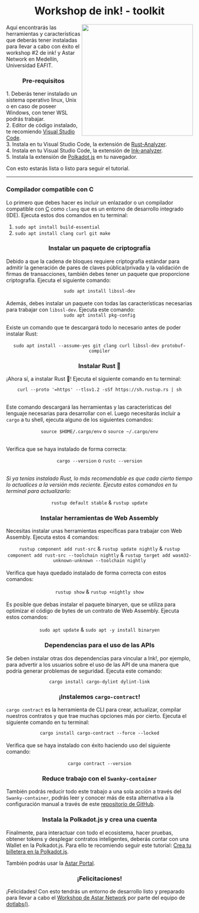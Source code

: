<h1 align="center">Workshop de ink! - toolkit</h1>
<img src="https://media0.giphy.com/media/hvXcXEyDpdV1uZJ0nJ/200w.webp?cid=ecf05e470gqc03fx9wa4nt2zjp9lvodxtmmq3oe1a0jx211w&ep=v1_gifs_search&rid=200w.webp&ct=g" align="right" width="300">
<p>
  Aquí encontrarás las herramientas y características que deberás tener instaladas para llevar a cabo con éxito el workshop #2 de ink! y Astar Network en Medellín, Universidad EAFIT.
</p>
<h3 align="center">
  Pre-requisitos
</h3>
<p>
  1. Deberás tener instalado un sistema operativo linux, Unix o en caso de poseer Windows, con tener WSL podrás trabajar. <br>
  2. Editor de código instalado, te recomiendo <a href="https://code.visualstudio.com/">Visual Studio Code</a>. <br>
  3. Instala en tu Visual Studio Code, la extensión de <a href="https://marketplace.visualstudio.com/items?itemName=rust-lang.rust-analyzer">Rust-Analyzer</a>. <br>
  4. Instala en tu Visual Studio Code, la extensión de <a href="https://marketplace.visualstudio.com/items?itemName=ink-analyzer.ink-analyzer#review-details">Ink-analyzer</a>. <br>
  5. Instala la extensión de <a href="https://polkadot.js.org/extension/">Polkadot.js</a> en tu navegador.
  
  Con esto estarás lista o listo para seguir el tutorial.
</p>
<hr>
<h3>
  Compilador compatible con C
</h3>
<p>
  Lo primero que debes hacer es incluir un enlazador o un compilador compatible con <a href="https://www.google.com/search?q=c+programming+language&oq=c+programming+language&aqs=chrome.0.0i355i512i543j46i340i512j0i512l5j69i60.8316j0j7&sourceid=chrome&ie=UTF-8">C</a> como <code>clang</code> que es un entorno de desarrollo integrado (IDE). Ejecuta estos dos comandos en tu terminal: <br>
  <ol>
    <li><code>sudo apt install build-essential</code></li>
    <li><code>sudo apt install clang curl git make</code></li>
  </ol>
</p>
<h3 align="center">
  Instalar un paquete de criptografía
</h3>
<p>
  Debido a que la cadena de bloques requiere criptografía estándar para admitir la generación de pares de claves pública/privada y la validación de firmas de transacciones, también debes tener un paquete que proporcione criptografía. Ejecuta el siguiente comando:
  <div align="center"> <code>sudo apt install libssl-dev</code> </div> <br>
  Además, debes instalar un paquete con todas las características necesarias para trabajar con <code>libssl-dev</code>. Ejecuta este comando: 
  <div align="center"> <code>sudo apt install pkg-config</code> </div> <br>
  Existe un comando que te descargará todo lo necesario antes de poder instalar Rust: <br><br>
  <div align="center"> <code>sudo apt install --assume-yes git clang curl libssl-dev protobuf-compiler</code> </div>
</p>
<h3 align="center">
  Instalar Rust 🦀
</h3>
<p>
  ¡Ahora sí, a instalar Rust 🦀! Ejecuta el siguiente comando en tu terminal: <br>
<div align="center"> <code>curl --proto '=https' --tlsv1.2 -sSf https://sh.rustup.rs | sh</code> </div> <br>

Este comando descargará las herramientas y las características del lenguaje necesarias para desarrollar con el. Luego necesitarás incluir a <code>cargo</code> a tu shell, ejecuta alguno de los siguientes comandos: <br>
<div align="center"> <code>source $HOME/.cargo/env</code> o <code>source ~/.cargo/env</code> </div> <br>

Verifica que se haya instalado de forma correcta: <br>
<div align="center"> <code>cargo --version</code> o <code>rustc --version</code> </div> <br>

<i>Si ya tenías instalado Rust, lo más recomendable es que cada cierto tiempo lo actualices a la versión más reciente. Ejecuta estos comandos en tu terminal para actualizarlo: </i> <br>
<div align="center"> <code>rustup default stable</code> & <code>rustup update</code> </div>
</p>
<h3 align="center">
  Instalar herramientas de Web Assembly
</h3>
<p>
  Necesitas instalar unas herramientas específicas para trabajar con Web Assembly. Ejecuta estos 4 comandos: <br>
  <div align="center"> <code>rustup component add rust-src</code> & <code>rustup update nightly</code> & <code>rustup component add rust-src --toolchain nightly</code> & <code>rustup target add wasm32-unknown-unknown --toolchain nightly</code> </div> <br>
  Verifica que haya quedado instalado de forma correcta con estos comandos: <br><br>
  <div align="center"> <code>rustup show</code> & <code>rustup +nightly show</code> </div> <br>
  Es posible que debas instalar el  paquete binaryen, que se utiliza para optimizar el código de bytes de un contrato de Web Assembly. Ejecuta estos comandos: <br><br>
  <div align="center"> <code>sudo apt update</code> & <code>sudo apt -y install binaryen</code> </div>
</p>
<h3 align="center">
  Dependencias para el uso de las APIs
</h3>
<p>
  Se deben instalar otras dos dependencias para vincular a Ink!, por ejemplo, para advertir a los usuarios sobre el uso de las API de una manera que podría generar problemas de seguridad. Ejecuta este comando: <br>
  <div align="center"> <code>cargo install cargo-dylint dylint-link</code> </div>
</p>
<h3 align="center">
  ¡Instalemos <code>cargo-contract</code>!
</h3>
<p>
  <code>cargo contract</code> es la herramienta de CLI para crear, actualizar, compilar nuestros contratos y que trae muchas opciones más por cierto. Ejecuta el siguiente comando en tu terminal: <br>
  <div align="center"> <code>cargo install cargo-contract --force --locked</code> </div> <br>
  Verifica que se haya instalado con éxito haciendo uso del siguiente comando: <br><br>
  <div align="center"> <code>cargo contract --version</code> </div>
</p>
<h3 align="center">
  Reduce trabajo con el <code>Swanky-container</code>
</h3>
<p>
  También podrás reducir todo este trabajo a una sola acción a través del <code>Swanky-container</code>, podrás leer y conocer más de esta alternativa a la configuración manual a través de este <a href="https://github.com/AstarNetwork/swanky-dev-container">repositorio de GitHub</a>.
</p>
<h3 align="center">
  Instala la Polkadot.js y crea una cuenta
</h3>
<p>
  Finalmente, para interactuar con todo el ecosistema, hacer pruebas, obtener tokens y desplegar contratos inteligentes, deberás contar con una Wallet en la Polkadot.js. Para ello te recomiendo seguir este tutorial: <a href="https://www.rspanther.com/wallets/polkadot-js/como-crear-wallet-polkadotjs/">Crea tu billetera en la Polkadot.js</a>.
  
  También podrás usar la <a href="https://portal.astar.network/shibuya-testnet/assets">Astar Portal</a>.
</p>
<h3 align="center">¡Felicitaciones!</h3>
<p>
  ¡Felicidades! Con esto tendrás un entorno de desarrollo listo y preparado para llevar a cabo el <a href="https://twitter.com/dotlabs__/status/1651325286342963200?s=20">Workshop de Astar Network</a> por parte del equipo de <a href="https://dotlabs.academy/">dotlabs()</a>.
</p>
